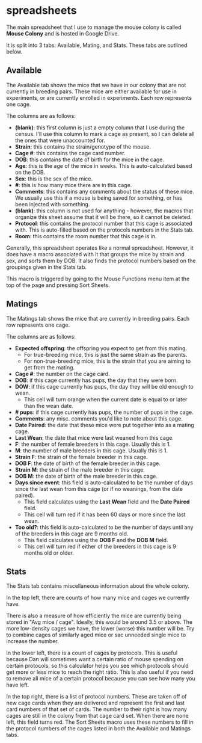 # spreadsheets

The main spreadsheet that I use to manage the mouse colony is called **Mouse Colony** and is hosted in Google Drive.

It is split into 3 tabs: Available, Mating, and Stats. These tabs are outlined below.

## Available

The Available tab shows the mice that we have in our colony that are not currently in breeding pairs. These mice are either available for use in experiments, or are currently enrolled in experiments. Each row represents one cage.

The columns are as follows:

* **\(blank\)**: this first column is just a empty column that I use during the census. I'll use this column to mark a cage as present, so I can delete all the ones that were unaccounted for.
* **Strain**: this contains the strain/genotype of the mouse.
* **Cage \#**: this contains the cage card number.
* **DOB**: this contains the date of birth for the mice in the cage.
* **Age**: this is the age of the mice in weeks. This is auto-calculated based on the DOB.
* **Sex**: this is the sex of the mice.
* **\#**: this is how many mice there are in this cage.
* **Comments**: this contains any comments about the status of these mice. We usually use this if a mouse is being saved for something, or has been injected with something.
* **\(blank\)**: this column is not used for anything - however, the macros that organize this sheet assume that it will be there, so it cannot be deleted.
* **Protocol**: this contains the protocol number that this cage is associated with. This is auto-filled based on the protocols numbers in the Stats tab.
* **Room**: this contains the room number that this cage is in.

Generally, this spreadsheet operates like a normal spreadsheet. However, it does have a macro associated with it that groups the mice by strain and sex, and sorts them by DOB. It also finds the protocol numbers based on the groupings given in the Stats tab.

This macro is triggered by going to the Mouse Functions menu item at the top of the page and pressing Sort Sheets.

## Matings

The Matings tab shows the mice that are currently in breeding pairs. Each row represents one cage.

The columns are as follows:

* **Expected offspring**: the offspring you expect to get from this mating.
  * For true-breeding mice, this is just the same strain as the parents.
  * For non-true-breeding mice, this is the strain that you are aiming to get from the mating.
* **Cage \#**: the number on the cage card.
* **DOB**: if this cage currently has pups, the day that they were born.
* **DOW**: if this cage currently has pups, the day they will be old enough to wean.
  * This cell will turn orange when the current date is equal to or later than the wean date.
* **\# pups**: if this cage currently has pups, the number of pups in the cage.
* **Comments**: any misc. comments you'd like to note about this cage.
* **Date Paired**: the date that these mice were put together into as a mating cage.
* **Last Wean**: the date that mice were last weaned from this cage.
* **F**: the number of female breeders in this cage. Usually this is 1.
* **M**: the number of male breeders in this cage. Usually this is 1.    
* **Strain F**: the strain of the female breeder in this cage.    
* **DOB F**: the date of birth of the female breeder in this cage.    
* **Strain M**: the strain of the male breeder in this cage.
* **DOB M**: the date of birth of the male breeder in this cage.
* **Days since event**: this field is auto-calculated to be the number of days since the last wean from this cage \(or if no weanings, from the date paired\).
  * This field calculates using the **Last Wean** field and the **Date Paired** field.
  * This cell will turn red if it has been 60 days or more since the last wean.
* **Too old?**: this field is auto-calculated to be the number of days until any of the breeders in this cage are 9 months old.
  * This field calculates using the **DOB F** and the **DOB M** field.
  * This cell will turn red if either of the breeders in this cage is 9 months old or older.

## Stats

The Stats tab contains miscellaneous information about the whole colony.

In the top left, there are counts of how many mice and cages we currently have.

There is also a measure of how efficiently the mice are currently being stored in "Avg mice / cage". Ideally, this would be around 3.5 or above. The more low-density cages we have, the lower \(worse\) this number will be. Try to combine cages of similarly aged mice or sac unneeded single mice to increase the number.

In the lower left, there is a count of cages by protocols. This is useful because Dan will sometimes want a certain ratio of mouse spending on certain protocols, so this calculator helps you see which protocols should get more or less mice to reach the right ratio. This is also useful if you need to remove all mice of a certain protocol because you can see how many you have left.

In the top right, there is a list of protocol numbers. These are taken off of new cage cards when they are delivered and represent the first and last card numbers of that set of cards. The number to their right is how many cages are still in the colony from that cage card set. When there are none left, this field turns red. The Sort Sheets macro uses these numbers to fill in the protocol numbers of the cages listed in both the Available and Matings tabs.

